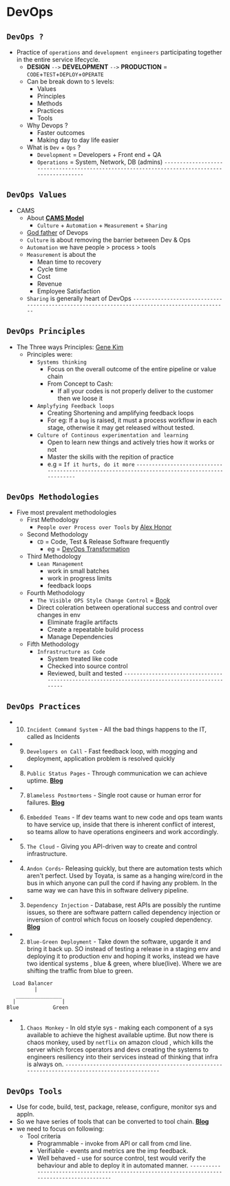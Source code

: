 # DevOps
## `DevOps ?`
- Practice of `operations` and `development engineers` participating together in the entire service lifecycle.
  - **DESIGN** `-->` **DEVELOPMENT** `-->` **PRODUCTION** = `CODE`+`TEST`+`DEPLOY`+`OPERATE`
  - Can be break down to `5` levels:
    - Values
    - Principles
    - Methods
    - Practices
    - Tools
  - Why Devops ?
    - Faster outcomes
    - Making day to day life easier
  - What is `Dev` + `Ops` ?
    - `Development` = Developers + Front end + QA
    - `Operations` = System, Network, DB (admins)
`----------------------------------------------------------------------------------------------`
## `DevOps Values`
- CAMS
  - About **[CAMS Model](https://blog.chef.io/what-devops-means-to-me/)**
    - `Culture` + `Automation` + `Measurement` + `Sharing`
  - [God father](https://twitter.com/patrickdebois?s=20) of Devops
  - `Culture` is about removing the barrier between Dev & Ops
  - `Automation` we have people > process > tools
  - `Measurement` is about the
    - Mean time to recovery
    - Cycle time
    - Cost
    - Revenue
    - Employee Satisfaction
  - `Sharing` is generally heart of DevOps
`----------------------------------------------------------------------------------------------`
## `DevOps Principles`
- The Three ways Principles: [Gene Kim](https://itrevolution.com/the-three-ways-principles-underpinning-devops/)
  - Principles were:
    - `Systems thinking`
      - Focus on the overall outcome of the entire pipeline or value chain
      - From Concept to Cash:
        - If all your codes is not properly deliver to the customer then we loose it
    - `Amplyfying Feedback loops`
      - Creating Shortening and amplifying feedback loops
      - For eg: If a `bug` is raised, it must a process workflow in each stage, otherwise it may get released without tested.
    - `Culture of Continous experimentation and learning`
      - Open to learn new things and actively tries how it works or not
      - Master the skills with the repition of practice
      - e.g = `If it hurts, do it more`
`----------------------------------------------------------------------------------------------`
## `DevOps Methodologies`
- Five most prevalent methodologies
  - First Methodology
    - `People over Process over Tools` by [Alex Honor](http://dev2ops.org/2010/02/people-over-process-over-tools/)
  - Second Methodology
    - `CD` = Code, Test & Release Software frequently
      - eg = [DevOps Transformation](https://itrevolution.com/the-amazing-devops-transformation-of-the-hp-laserjet-firmware-team-gary-gruver/)
  - Third Methodology
    - `Lean Management`
      - work in small batches
      - work in progress limits
      - feedback loops
  - Fourth Methodology
    - `The Visible OPS Style Change Control` = [Book](https://www.amazon.com/Visible-Ops-Handbook-Implementing-Practical/dp/0975568612)
    - Direct coleration between operational success and control over changes in env
      - Eliminate fragile artifacts
      - Create a repeatable build process
      - Manage Dependencies
  - Fifth Methodology
    - `Infrastructure as Code`
      - System treated like code
      - Checked into source control
      - Reviewed, built and tested
`----------------------------------------------------------------------------------------------`
## `DevOps Practices`
  - 10. `Incident Command System` - All the bad things happens to the IT, called as Incidents
  - 9. `Developers on Call` - Fast feedback loop, with mogging and deployment, application problem is resolved quickly
  - 8. `Public Status Pages` - Through communication we can achieve uptime. **[Blog](http://www.transparentuptime.com/)**
  - 7. `Blameless Postmortems` - Single root cause or human error for failures. **[Blog](https://codeascraft.com/2012/05/22/blameless-postmortems/)**
  - 6. `Embedded Teams` - If dev teams want to new code and ops team wants to have service up, inside that there is inherent conflict of interest, so teams allow to have operations engineers and work accordingly.
  - 5. `The Cloud` - Giving you API-driven way to create and control infrastructure.
  - 4. `Andon Cords`- Releasing quickly, but there are automation tests which aren't perfect. Used by Toyata, is same as a hanging wire/cord in the bus in which anyone can pull the cord if having any problem. In the same way we can have this in software delivery pipeline.
  - 3. `Dependency Injection` - Database, rest APIs are possibly the runtime issues, so there are software pattern called dependency injection or inversion of control which focus on loosely coupled dependency. **[Blog](https://martinfowler.com/articles/injection.html)**
  - 2. `Blue-Green Deployment` - Take down the software, upgarde it and bring it back up. SO instead of testing a release in a staging env and deploying it to production env and hoping it works, instead we have two identical systems , blue & green, where blue(live). Where we are shifting the traffic from blue to green.
   ```
     Load Balancer
            |
      _______________
     |               |
   Blue           Green
   ```
   - 1. `Chaos Monkey` - In old style sys - making each component of a sys available to achieve the highest available uptime. But now there is chaos monkey, used by `netflix` on amazon cloud , which kills the server which forces operators and devs creating the systems to engineers resiliency into their services instead of thinking that infra is always on.
`----------------------------------------------------------------------------------------------`
## `DevOps Tools`
  - Use for code, build, test, package, release, configure, monitor sys and appln.
  - So we have series of tools that can be converted to tool chain. **[Blog](https://en.wikipedia.org/wiki/DevOps_toolchain)**
  - we need to focus on following:
    - Tool criteria
      - Programmable - invoke from API or call from cmd line.
      - Verifiable - events and metrics are the imp feedback.
      - Well behaved - use for source control, test would verify the behaviour and able to deploy it in automated manner.
`----------------------------------------------------------------------------------------------`
